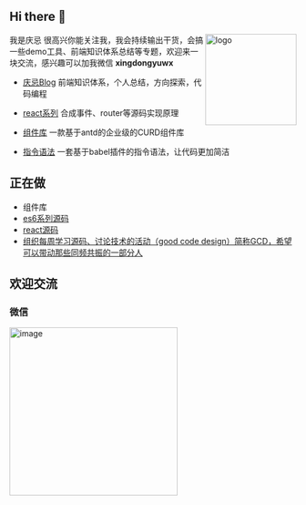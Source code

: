 ## Hi there 👋
<img src="https://github-readme-stats.vercel.app/api?username=xingdongyu1994&show_icons=true" alt="logo" height="160" align="right" />

我是庆忌
很高兴你能关注我，我会持续输出干货，会搞一些demo工具、前端知识体系总结等专题，欢迎来一块交流，感兴趣可以加我微信 **xingdongyuwx**
- [庆忌Blog](https://github.com/qingji-fe/blog) 前端知识体系，个人总结，方向探索，代码编程

- [react系列](https://github.com/qingji-fe/easy-react/tree/master/blog) 合成事件、router等源码实现原理

- [组件库](https://github.com/qingji-fe/resonance/tree/main/antd-pro) 一款基于antd的企业级的CURD组件库

- [指令语法](https://github.com/qingji-fe/resonance/tree/main/babel-plugins-directives) 一套基于babel插件的指令语法，让代码更加简洁


## 正在做
- 组件库
- [es6系列源码](https://github.com/qingji-fe/blog/blob/main/%E7%9F%A5%E8%AF%86%E4%BD%93%E7%B3%BB%E7%9B%AE%E5%BD%95/Es6/README.md)
- [react源码](https://github.com/qingji-fe/easy-react/blob/master/README.md)
- [组织每周学习源码、讨论技术的活动（good code design）简称GCD，希望可以带动那些同频共振的一部分人](https://github.com/qingji-fe/good-code-design/issues)

## 欢迎交流
### 微信
<img width="295" alt="image" src="https://user-images.githubusercontent.com/21278158/189788774-9db8f7ce-bc99-4fa3-9e41-4c347c079391.png">
